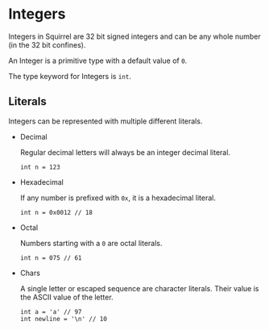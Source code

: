 # Integers

Integers in Squirrel are 32 bit signed integers and can be any whole number (in the 32 bit confines).

An Integer is a primitive type with a default value of `0`.

The type keyword for Integers is `int`.

## Literals

Integers can be represented with multiple different literals.

- Decimal
  
    Regular decimal letters will always be an integer decimal literal.
    ```squirrel
    int n = 123
    ```

- Hexadecimal

    If any number is prefixed with `0x`, it is a hexadecimal literal.

    ``` squirrel
    int n = 0x0012 // 18
    ```

- Octal
  
    Numbers starting with a `0` are octal literals.

    ``` squirrel
    int n = 075 // 61
    ```

- Chars

    A single letter or escaped sequence are character literals. Their value is the ASCII value of the letter.

    ``` squirrel
    int a = 'a' // 97
    int newline = '\n' // 10
    ```
